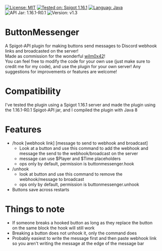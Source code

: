[![License: MIT](https://img.shields.io/badge/License-MIT-brightgreen.svg)](https://opensource.org/licenses/MIT) [![Tested on: Spigot 1.16.1](https://img.shields.io/badge/Tested%20on-Spigot%201.16.1-yellow.svg?logo=minecraft)](https://www.spigotmc.org/) [![Languag: Java](https://img.shields.io/badge/Language-Java-red?logo=java)](https://www.java.com/en/) ![API Jar: 1.16.1-R0.1](https://img.shields.io/badge/API%20Jar-1.16.1--R0.1-blueviolet) ![Version: v1.3](https://img.shields.io/badge/Version-v1.0-blue)
# ButtonMessenger
A Spigot-API plugin for making buttons send messages to Discord webhook links and broadcasted on the server!\
Made as commission for the wonderful [wilm0x42](https://github.com/wilm0x42)!\
You can feel free to modify the code for your own use (just make sure to credit me for my code), and use the plugin for your own server!
Any suggestions for improvements or features are welcome!
# Compatibility
I've tested the plugin using a Spigot 1.16.1 server and made the plugin using the 1.16.1-R0.1 Spigot-API jar, and I compiled the plugin with Java 8
# Features
- /hook [webhook link] [message to send to webhook and broadcast]
  - Look at a button and use this command to add the webhook and message the send to the webhook/broadcast on the server
  - message can use $Player and $Time placeholders
  - ops only by default, permission is buttonmessenger.hook
- /unhook
  - look at button and use this command to remove the webhook/message to broadcast
  - ops only by default, permission is buttonmessenger.unhook
- Buttons save across restarts

# Things to note
- If someone breaks a hooked button as long as they replace the button on the same block the hook will still work
- Breaking a button does not unhook it, only the command does
- Probably easiest to write the message first and then paste webhook link so you aren't writing the message at the edge of the message bar
